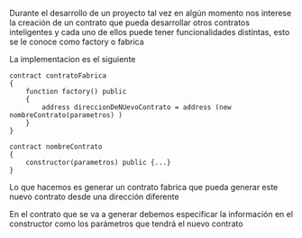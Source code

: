 Durante el desarrollo de un proyecto tal vez en algún momento nos interese la creación de un contrato que pueda desarrollar otros contratos inteligentes y cada uno de ellos puede tener funcionalidades distintas, esto se le conoce como factory o fabrica

La implementacion es el siguiente 

```solidity
contract contratoFabrica
{
    function factory() public
    {
        address direccionDeNUevoContrato = address (new nombreContrato(parametros) )
    }
}

contract nombreContrato
{
    constructor(parametros) public {...}
}
```

 Lo que hacemos es generar un contrato fabrica que pueda generar este nuevo contrato desde una dirección diferente



En el contrato que se va a generar debemos especificar la información en el constructor como los parámetros que tendrá el nuevo contrato


